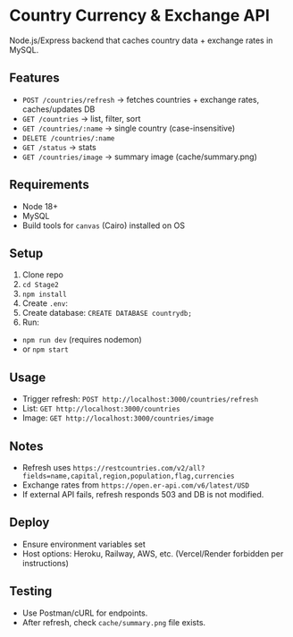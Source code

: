 # Country Currency & Exchange API

Node.js/Express backend that caches country data + exchange rates in MySQL.

## Features
- `POST /countries/refresh` → fetches countries + exchange rates, caches/updates DB
- `GET /countries` → list, filter, sort
- `GET /countries/:name` → single country (case-insensitive)
- `DELETE /countries/:name`
- `GET /status` → stats
- `GET /countries/image` → summary image (cache/summary.png)

## Requirements
- Node 18+
- MySQL
- Build tools for `canvas` (Cairo) installed on OS

## Setup
1. Clone repo
2. `cd Stage2`
3. `npm install`
4. Create `.env`:
5. Create database: `CREATE DATABASE countrydb;`
6. Run:
- `npm run dev` (requires nodemon)
- or `npm start`

## Usage
- Trigger refresh: `POST http://localhost:3000/countries/refresh`
- List: `GET http://localhost:3000/countries`
- Image: `GET http://localhost:3000/countries/image`

## Notes
- Refresh uses `https://restcountries.com/v2/all?fields=name,capital,region,population,flag,currencies`
- Exchange rates from `https://open.er-api.com/v6/latest/USD`
- If external API fails, refresh responds 503 and DB is not modified.

## Deploy
- Ensure environment variables set
- Host options: Heroku, Railway, AWS, etc. (Vercel/Render forbidden per instructions)

## Testing
- Use Postman/cURL for endpoints.
- After refresh, check `cache/summary.png` file exists.

